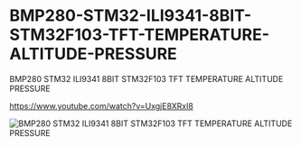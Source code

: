 # BMP280-STM32-ILI9341-8BIT-STM32F103-TFT-TEMPERATURE-ALTITUDE-PRESSURE
BMP280 STM32 ILI9341 8BIT STM32F103 TFT TEMPERATURE ALTITUDE PRESSURE

https://www.youtube.com/watch?v=UxgjE8XRxl8

![BMP280 STM32 ILI9341 8BIT  STM32F103 TFT TEMPERATURE ALTITUDE PRESSURE](https://user-images.githubusercontent.com/31142397/227749592-4d2f11c4-71fc-46d6-afee-0d07d130b3e3.jpg)
